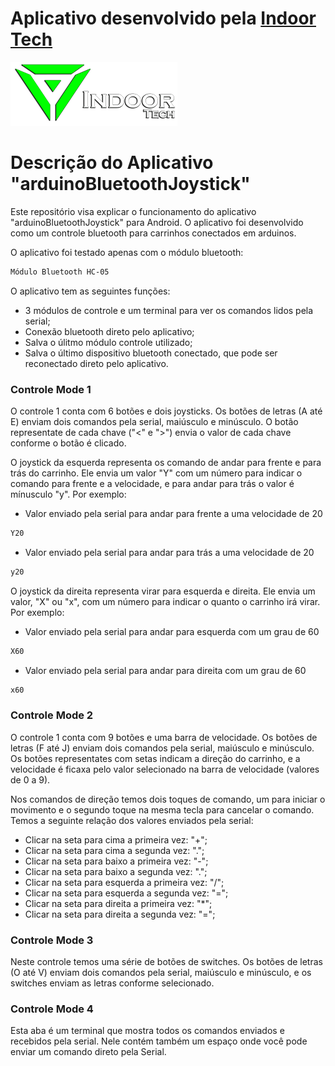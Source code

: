 # Aplicativo desenvolvido pela <a href="https://indoortech.com.br/">Indoor Tech</a>

![](indoortech.png)

# Descrição do Aplicativo "arduinoBluetoothJoystick"

Este repositório visa explicar o funcionamento do aplicativo "arduinoBluetoothJoystick" para Android. O aplicativo foi desenvolvido como um controle bluetooth para carrinhos conectados em arduinos.

O aplicativo foi testado apenas com o módulo bluetooth:
```sh
Módulo Bluetooth HC-05
```

O aplicativo tem as seguintes funções:
- 3 módulos de controle e um terminal para ver os comandos lidos pela serial;
- Conexão bluetooth direto pelo aplicativo;
- Salva o úlitmo módulo controle utilizado;
- Salva o último dispositivo bluetooth conectado, que pode ser reconectado direto pelo aplicativo.

### Controle Mode 1
O controle 1 conta com 6 botões e dois joysticks. Os botões de letras (A até E) enviam dois comandos pela serial, maiúsculo e minúsculo. O botão representate de cada chave ("<" e ">") envia o valor de cada chave conforme o botão é clicado.

O joystick da esquerda representa os comando de andar para frente e para trás do carrinho. Ele envia um valor "Y" com um número para indicar o comando para frente e a velocidade, e para andar para trás o valor é mínusculo "y". Por exemplo:
- Valor enviado pela serial para andar para frente a uma velocidade de 20
```sh
Y20
```

- Valor enviado pela serial para andar para trás a uma velocidade de 20
```sh
y20
```

O joystick da direita representa virar para esquerda e direita. Ele envia um valor, "X" ou "x", com um número para indicar o quanto o carrinho irá virar. Por exemplo:
- Valor enviado pela serial para andar para esquerda com um grau de 60
```sh
X60
```

- Valor enviado pela serial para andar para direita com um grau de 60
```sh
x60
```

### Controle Mode 2
O controle 1 conta com 9 botões e uma barra de velocidade. Os botões de letras (F até J) enviam dois comandos pela serial, maiúsculo e minúsculo. Os botões representates com setas indicam a direção do carrinho, e a velocidade é ficaxa pelo valor selecionado na barra de velocidade (valores de 0 a 9).

Nos comandos de direção temos dois toques de comando, um para iniciar o movimento e o segundo toque na mesma tecla para cancelar o comando. Temos a seguinte relação dos valores enviados pela serial:

- Clicar na seta para cima a primeira vez: "+";
- Clicar na seta para cima a segunda vez: ".";
- Clicar na seta para baixo a primeira vez: "-";
- Clicar na seta para baixo a segunda vez: ".";
- Clicar na seta para esquerda a primeira vez: "/";
- Clicar na seta para esquerda a segunda vez: "=";
- Clicar na seta para direita a primeira vez: "*";
- Clicar na seta para direita a segunda vez: "=";

### Controle Mode 3
Neste controle temos uma série de botões de switches. Os botões de letras (O até V) enviam dois comandos pela serial, maiúsculo e minúsculo, e os switches enviam as letras conforme selecionado.

### Controle Mode 4
Esta aba é um terminal que mostra todos os comandos enviados e recebidos pela serial. Nele contém também um espaço onde você pode enviar um comando direto pela Serial.


